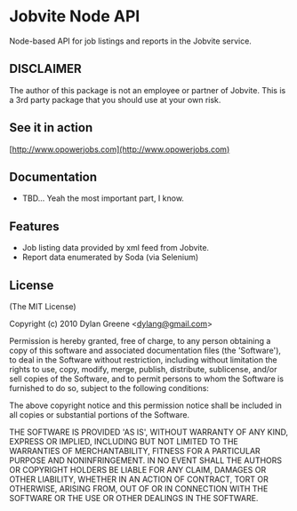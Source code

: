 # Jobvite Node API

  Node-based API for job listings and reports in the Jobvite service.

## DISCLAIMER

  The author of this package is not an employee or partner of Jobvite.
  This is a 3rd party package that you should use at your own risk.

## See it in action

  [http://www.opowerjobs.com](http://www.opowerjobs.com)

## Documentation

   * TBD...  Yeah the most important part, I know.

## Features

  * Job listing data provided by xml feed from Jobvite.
  * Report data enumerated by Soda (via Selenium)

## License

(The MIT License)

Copyright (c) 2010 Dylan Greene &lt;dylang@gmail.com&gt;

Permission is hereby granted, free of charge, to any person obtaining
a copy of this software and associated documentation files (the
'Software'), to deal in the Software without restriction, including
without limitation the rights to use, copy, modify, merge, publish,
distribute, sublicense, and/or sell copies of the Software, and to
permit persons to whom the Software is furnished to do so, subject to
the following conditions:

The above copyright notice and this permission notice shall be
included in all copies or substantial portions of the Software.

THE SOFTWARE IS PROVIDED 'AS IS', WITHOUT WARRANTY OF ANY KIND,
EXPRESS OR IMPLIED, INCLUDING BUT NOT LIMITED TO THE WARRANTIES OF
MERCHANTABILITY, FITNESS FOR A PARTICULAR PURPOSE AND NONINFRINGEMENT.
IN NO EVENT SHALL THE AUTHORS OR COPYRIGHT HOLDERS BE LIABLE FOR ANY
CLAIM, DAMAGES OR OTHER LIABILITY, WHETHER IN AN ACTION OF CONTRACT,
TORT OR OTHERWISE, ARISING FROM, OUT OF OR IN CONNECTION WITH THE
SOFTWARE OR THE USE OR OTHER DEALINGS IN THE SOFTWARE.